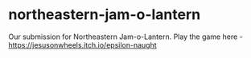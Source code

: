 # northeastern-jam-o-lantern

Our submission for Northeastern Jam-o-Lantern. Play the game here - https://jesusonwheels.itch.io/epsilon-naught 
